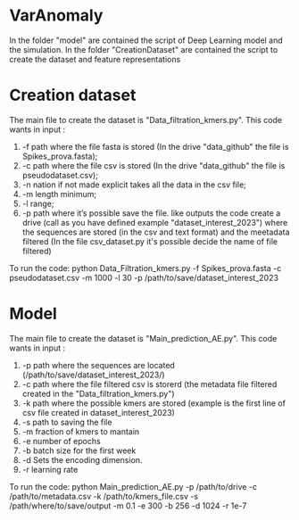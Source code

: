 # VarAnomaly
In the folder "model" are contained the script of Deep Learning model and the simulation. 
In the folder "CreationDataset" are contained the script to create the dataset and feature representations

# Creation dataset
The main file to create the dataset is "Data_filtration_kmers.py". This code wants in input : 
1. -f path where the file fasta is stored (In the drive "data_github" the file is Spikes_prova.fasta); 
2. -c path where the file csv is stored (In the drive "data_github" the file is pseudodataset.csv);
3. -n nation if not made explicit takes all the data in the csv file;
4. -m length minimum; 
5. -l range; 
6. -p path where it’s possible save the file.
like outputs the code create a drive (call as you have defined example "dataset_interest_2023") where the sequences are stored (in the csv and text format) and the meetadata filtered (In the file csv_dataset.py it's possible decide the name of file filtered) 

To run the code:
python Data_Filtration_kmers.py -f Spikes_prova.fasta -c pseudodataset.csv -m 1000 -l 30 -p /path/to/save/dataset_interest_2023

# Model
The main file to create the dataset is "Main_prediction_AE.py". This code wants in input : 
1. -p path where the sequences are located (/path/to/save/dataset_interest_2023/)
2. -c path where the file filtered csv is storerd (the metadata file filtered created in the "Data_filtration_kmers.py")
3. -k path where the possible kmers are stored (example is the first line of csv file created in dataset_interest_2023)
4. -s path to saving the file
5. -m fraction of kmers to mantain 
6. -e number of epochs 
7. -b batch size for the first week 
8. -d Sets the encoding dimension.
9. -r learning rate

To run the code:
python Main_prediction_AE.py -p /path/to/drive -c /path/to/metadata.csv -k /path/to/kmers_file.csv -s /path/where/to/save/output -m 0.1 -e 300 -b 256 -d 1024 -r 1e-7





